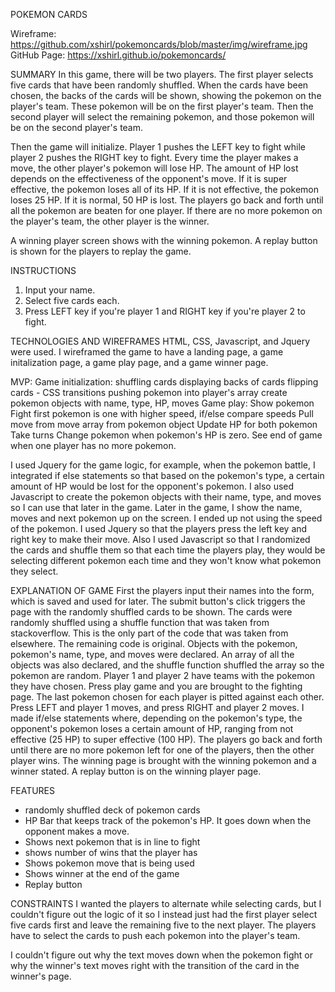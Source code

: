 POKEMON CARDS

Wireframe: https://github.com/xshirl/pokemoncards/blob/master/img/wireframe.jpg
GitHub Page: https://xshirl.github.io/pokemoncards/

SUMMARY
In this game, there will be two players. The first player selects five cards that have been randomly shuffled. When
the cards have been chosen, the backs of the cards will be shown, showing the pokemon on the player's team. These 
pokemon will be on the first player's team. Then the second player will select the remaining pokemon, and those 
pokemon will be on the second player's team. 

Then the game will initialize. Player 1 pushes the LEFT key to fight while player 2 pushes the RIGHT key to fight. Every time
the player makes a move, the other player's pokemon will lose HP. The amount of HP lost depends on the effectiveness of the 
opponent's move. If it is super effective, the pokemon loses all of its HP. If it is not effective, the pokemon loses 25 HP.
If it is normal, 50 HP is lost. The players go back and forth until all the pokemon are beaten for one player. If there are no
more pokemon on the player's team, the other player is the winner. 

A winning player screen shows with the winning pokemon. A replay button is shown for the players to replay the game. 

INSTRUCTIONS
1. Input your name.
2. Select five cards each.
3. Press LEFT key if you're player 1 and RIGHT key if you're player 2 to fight. 

TECHNOLOGIES AND WIREFRAMES
HTML, CSS, Javascript, and Jquery were used. I wireframed the game to have a landing page, a game initalization page, a game play page, and a game winner page. 

MVP:
Game initialization:
shuffling cards
displaying backs of cards
flipping cards - CSS transitions
pushing pokemon into player's array
create pokemon objects with name, type, HP, moves
Game play:
Show pokemon
Fight
first pokemon is one with higher speed, if/else compare speeds
Pull move from move array from pokemon object
Update HP for both pokemon
Take turns
Change pokemon when pokemon's HP is zero.
See end of game when one player has no more pokemon.

I used Jquery for the game logic, for example, when the pokemon battle, I integrated if else statements so that based on the pokemon's type, a certain amount of HP would be lost for the opponent's pokemon. I also used Javascript to create the pokemon objects with their name, type, and moves so I can use that later in the game. Later in the game, I show the name, moves and next pokemon up on the screen. I ended up not using the speed of the pokemon. I used Jquery so that the players press the left key and right key to make their move. Also I used Javascript so that I randomized the cards and shuffle them so that each time the players play, they would be selecting 
different pokemon each time and they won't know what pokemon they select. 

EXPLANATION OF GAME
First the players input their names into the form, which is saved and used for later. The submit button's click triggers the page with the randomly shuffled cards to be shown. The cards were randomly shuffled using
a shuffle function that was taken from stackoverflow. This is the only part of the code that was taken from elsewhere. The 
remaining code is original. Objects with the pokemon, pokemon's name, type, and moves were declared. An array of all the objects was also declared, and the shuffle function shuffled the array so the pokemon are random. Player 1 and player 2 have teams with the pokemon they have chosen. Press play game and you are brought to the fighting page. The last pokemon chosen for each player is pitted against each other. Press LEFT and player 1 moves, and press RIGHT and player 2 moves. I made if/else statements where, depending on the pokemon's type, the opponent's pokemon loses a certain amount of HP, ranging from not effective (25 HP) to super effective (100 HP). The players go back and forth until there are no more pokemon left for one of the players, then the other player wins. The winning page is brought with the winning pokemon and a winner stated. A replay button is on the winning player page. 

FEATURES
- randomly shuffled deck of pokemon cards
- HP Bar that keeps track of the pokemon's HP. It goes down when the opponent makes a move. 
- Shows next pokemon that is in line to fight
- shows number of wins that the player has
- Shows pokemon move that is being used
- Shows winner at the end of the game
- Replay button

CONSTRAINTS
I wanted the players to alternate while selecting cards, but I couldn't figure out the logic of it so I instead just had the 
first player select five cards first and leave the remaining five to the next player. The players have to select the cards
to push each pokemon into the player's team. 

I couldn't figure out why the text moves down when the pokemon fight or why the winner's text moves right with the transition of the card in the winner's page. 

